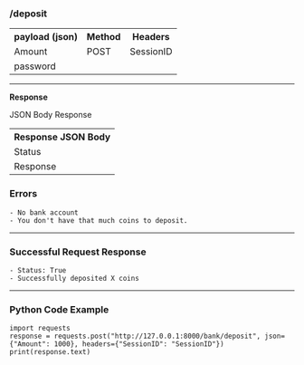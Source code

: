 <h3>/deposit</h3>

<table>
    <tr>
        <th>payload (json) </th>
        <th>Method</th>
        <th>Headers</th>
    </tr>
    <tr>
        <td>Amount</td>
        <td>POST</td>
        <td>SessionID</td>
    </tr>
    <tr>
        <td>password</td>
    </tr>
</table>

<hr>
<b>Response</b>

JSON Body Response
<table>
    <tr>
        <th>Response JSON Body</th>
    </tr>
    <tr>
        <td>Status</td>
    </tr>
    <tr>
        <td>Response</td>
    </tr>
</table>

<h3>Errors</h3>

~~~
- No bank account
- You don't have that much coins to deposit.
~~~

<hr>
<h3>Successful Request Response</h3>

~~~
- Status: True
- Successfully deposited X coins
~~~

<hr>

<h3>Python Code Example</h3>

~~~
import requests
response = requests.post("http://127.0.0.1:8000/bank/deposit", json={"Amount": 1000}, headers={"SessionID": "SessionID"})
print(response.text)
~~~


